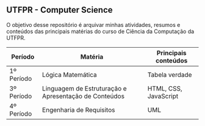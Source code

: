 ## UTFPR - Computer Science

O objetivo desse repositório é arquivar minhas atividades, resumos e conteúdos das principais matérias do curso de Ciência da Computação da UTFPR.

Período | Matéria | Principais conteúdos
------------ | ------------- | -------------
1º Período | Lógica Matemática | Tabela verdade
3º Período | Linguagem de Estruturação e Apresentação de Conteúdos | HTML, CSS, JavaScript
4º Período | Engenharia de Requisitos | UML
